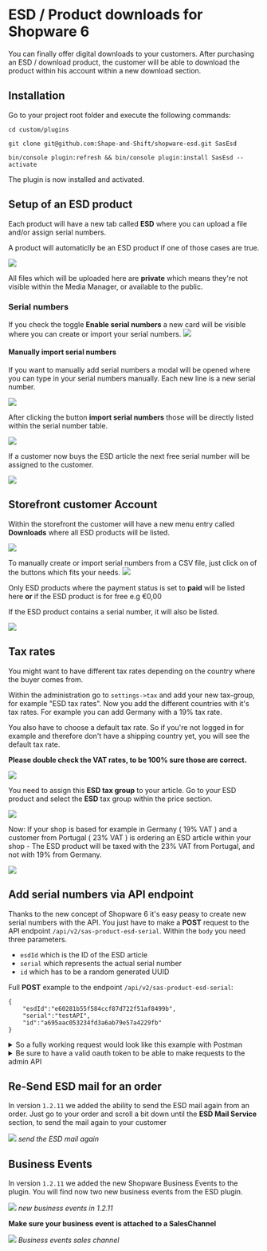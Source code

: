 # ESD / Product downloads for Shopware 6
You can finally offer digital downloads to your customers.
After purchasing an ESD / download product, the customer will be able to download the product within 
his account within a new download section.

## Installation
Go to your project root folder and execute the following commands:

`cd custom/plugins`

`git clone git@github.com:Shape-and-Shift/shopware-esd.git SasEsd`

`bin/console plugin:refresh && bin/console plugin:install SasEsd --activate`

The plugin is now installed and activated.

## Setup of an ESD product
Each product will have a new tab called **ESD** where you can upload a file and/or
assign serial numbers.

A product will automaticlly be an ESD product if one of those cases are true.

![](https://res.cloudinary.com/dtgdh7noz/image/upload/v1592204095/ESD%20Docs/Bildschirmfoto_2020-06-15_um_09.52.32_suscrx.png)

All files which will be uploaded here are **private** which means they're not visible within the Media Manager,
or available to the public. 

### Serial numbers
If you check the toggle **Enable serial numbers** a new card will be visible where you can create or import your serial numbers.
![](https://res.cloudinary.com/dtgdh7noz/image/upload/v1592204308/ESD%20Docs/Bildschirmfoto_2020-06-15_um_09.57.55_kfnj5j.png)

#### Manually import serial numbers

If you want to manually add serial numbers a modal will be opened where you can type in your serial numbers manually.
Each new line is a new serial number.

![](https://res.cloudinary.com/dtgdh7noz/image/upload/v1592204554/ESD%20Docs/Bildschirmfoto_2020-06-15_um_10.02.27_jyjo00.png)

After clicking the button **import serial numbers** those will be directly listed within the serial number table.

![](https://res.cloudinary.com/dtgdh7noz/image/upload/v1592204594/ESD%20Docs/Bildschirmfoto_2020-06-15_um_10.03.05_j59jam.png)

If a customer now buys the ESD article the next free serial number will be assigned to the customer.

![](https://res.cloudinary.com/dtgdh7noz/image/upload/v1592204693/ESD%20Docs/Bildschirmfoto_2020-06-15_um_10.04.31_wpknkh.png)

## Storefront customer Account
Within the storefront the customer will have a new menu entry called **Downloads** 
where all ESD products will be listed.

![](https://res.cloudinary.com/dtgdh7noz/image/upload/v1592203675/ESD%20Docs/Bildschirmfoto_2020-06-15_um_09.46.12_a6wpol.png)

To manually create or import serial numbers from a CSV file, just click on of the buttons which fits your needs.
![](https://res.cloudinary.com/dtgdh7noz/image/upload/v1592204434/ESD%20Docs/Bildschirmfoto_2020-06-15_um_09.59.59_uii9qw.png)

Only ESD products where the payment status is set to **paid** will be listed here **or** 
if the ESD product is for free e.g €0,00

If the ESD product contains a serial number, it will also be listed.

![](https://res.cloudinary.com/dtgdh7noz/image/upload/v1592203665/ESD%20Docs/Bildschirmfoto_2020-06-15_um_09.47.32_luigg7.png)
## Tax rates
You might want to have different tax rates depending on the country where the buyer comes from.

Within the administration go to `settings->tax` and add your new tax-group, for example "ESD tax rates".
Now you add the different countries with it's tax rates. For example you can add Germany with a 19% tax rate.

You also have to choose a default tax rate. So if you're not logged in for example and therefore 
don't have a shipping country yet, you will see the default tax rate.

**Please double check the VAT rates, to be 100% sure those are correct.**

![](https://res.cloudinary.com/dtgdh7noz/image/upload/v1592202722/ESD%20Docs/Bildschirmfoto_2020-06-15_um_09.29.27_ndmjik.png)

You need to assign this **ESD tax group** to your article.
Go to your ESD product and select the **ESD** tax group within the price section.

![](https://res.cloudinary.com/dtgdh7noz/image/upload/v1592202723/ESD%20Docs/Bildschirmfoto_2020-06-15_um_09.30.59_iumrap.png)

Now: If your shop is based for example in Germany ( 19% VAT ) and a customer from Portugal ( 23% VAT ) is ordering an ESD article
within your shop - The ESD product will be taxed with the 23% VAT from Portugal, and not with 19% from Germany.

![](https://res.cloudinary.com/dtgdh7noz/image/upload/v1592203215/ESD%20Docs/Bildschirmfoto_2020-06-15_um_09.38.59_uagkc1.png)


## Add serial numbers via API endpoint
Thanks to the new concept of Shopware 6 it's easy peasy to create new serial numbers with the API.
You just have to make a **POST** request to the API endpoint `/api/v2/sas-product-esd-serial`.
Within the `body` you need three parameters.

* `esdId` which is the ID of the ESD article
* `serial` which represents the actual serial number
* `id` which has to be a random generated UUID

Full **POST** example to the endpoint `/api/v2/sas-product-esd-serial`:
```
{
	"esdId":"e60281b55f584ccf87d722f51af8499b",
	"serial":"testAPI",
	"id":"a695aac053234fd3a6ab79e57a4229fb"
}
```

<details>
 <summary>So a fully working request would look like this example with Postman</summary>
 <img src="https://res.cloudinary.com/dtgdh7noz/image/upload/v1593785529/Bildschirmfoto_2020-07-03_um_16.58.22_pnzcqi.png">
</details>

<details>
 <summary>Be sure to have a valid oauth token to be able to make requests to the admin API</summary>
 <img src="https://res.cloudinary.com/dtgdh7noz/image/upload/v1593785530/Bildschirmfoto_2020-07-03_um_16.58.39_df5vpr.png">
</details>

## Re-Send ESD mail for an order
In version `1.2.11` we added the ability to send the ESD mail again from an order.
Just go to your order and scroll a bit down until the **ESD Mail Service** section,
to send the mail again to your customer

![](https://res.cloudinary.com/dtgdh7noz/image/upload/v1607271464/ESD%20Docs/Bildschirmfoto_2020-12-06_um_18.10.22_pgl1k4.png)
*send the ESD mail again*

## Business Events
In version `1.2.11` we added the new Shopware Business Events to the plugin.
You will find now two new business events from the ESD plugin.

![](https://res.cloudinary.com/dtgdh7noz/image/upload/v1607271463/ESD%20Docs/Bildschirmfoto_2020-12-06_um_18.10.48_fuzsur.png)
*new business events in 1.2.11*

**Make sure your business event is attached to a SalesChannel**

![](https://res.cloudinary.com/dtgdh7noz/image/upload/v1607271463/ESD%20Docs/Bildschirmfoto_2020-12-06_um_18.11.02_bkgm2p.png)
*Business events sales channel*
